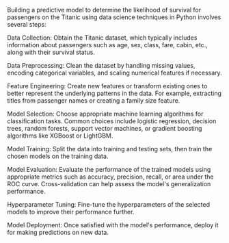 Building a predictive model to determine the likelihood of survival for passengers on the Titanic using data science techniques in Python involves several steps:

Data Collection: Obtain the Titanic dataset, which typically includes information about passengers such as age, sex, class, fare, cabin, etc., along with their survival status.

Data Preprocessing: Clean the dataset by handling missing values, encoding categorical variables, and scaling numerical features if necessary.

Feature Engineering: Create new features or transform existing ones to better represent the underlying patterns in the data. For example, extracting titles from passenger names or creating a family size feature.

Model Selection: Choose appropriate machine learning algorithms for classification tasks. Common choices include logistic regression, decision trees, random forests, support vector machines, or gradient boosting algorithms like XGBoost or LightGBM.

Model Training: Split the data into training and testing sets, then train the chosen models on the training data.

Model Evaluation: Evaluate the performance of the trained models using appropriate metrics such as accuracy, precision, recall, or area under the ROC curve. Cross-validation can help assess the model's generalization performance.

Hyperparameter Tuning: Fine-tune the hyperparameters of the selected models to improve their performance further.

Model Deployment: Once satisfied with the model's performance, deploy it for making predictions on new data.
